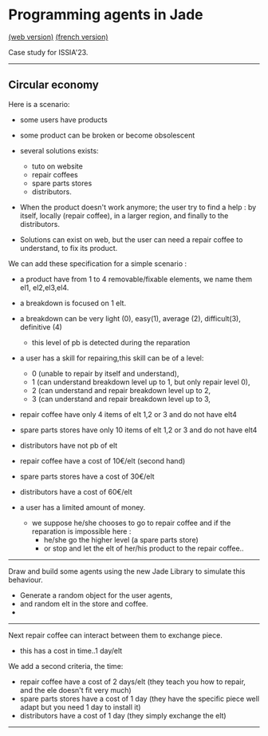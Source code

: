 <meta name="description" content="Programming multi-agent in Java : use of an updated version of the Jade 
platform. Materials for Jade Tutorial : communication, protocols, votes, services, behaviors, ..." />

# Programming agents in Jade

[(web version)](https://emmanueladam.github.io/jade/)
[(french version)](https://github.com/EmmanuelADAM/jade/tree/master/)

Case study for ISSIA'23.

----
## Circular economy

Here is a scenario:
 
 - some users have products
 - some product can be broken or become obsolescent 
 - several solutions exists:
   - tuto on website
   - repair coffees
   - spare parts stores
   - distributors.

- When the product doesn't work anymore; the user try to find a help : by itself, locally (repair coffee), in a larger 
region, and finally to the distributors.

- Solutions can exist on web, but the user can need a repair coffee to understand, to fix its product.

We can add these specification for a simple scenario : 
- a product have from 1 to 4 removable/fixable elements, we name them el1, el2,el3,el4.
- a breakdown is focused on 1 elt.
- a breakdown can be very light (0), easy(1), average (2), difficult(3), definitive (4)
  - this level of pb is detected during the reparation  
- a user has a skill for repairing,this skill can be of a level: 
  - 0 (unable to repair by itself and understand), 
  - 1 (can understand breakdown level up to 1, but only repair level 0),
  - 2 (can understand and repair breakdown level up to 2,
  - 3 (can understand and repair breakdown level up to 3,

- repair coffee have only 4 items of elt 1,2 or 3 and do not have elt4
- spare parts stores have only 10 items of elt 1,2 or 3 and do not have elt4
- distributors have not pb of elt

- repair coffee have a cost of 10€/elt (second hand)
- spare parts stores  have a cost of 30€/elt
- distributors have a cost of 60€/elt

- a user has a limited amount of money. 
  - we suppose he/she chooses to go to repair coffee and if the reparation is impossible here : 
    - he/she go the  higher level (a spare parts store)
    - or stop and let the elt of her/his product to the repair coffee..

---
Draw and build some agents using the new Jade Library to simulate this behaviour.
- Generate a random object for the user agents, 
- and random elt in the store and coffee.
- 
---
Next repair coffee can interact between them to exchange piece.
 - this has a cost in time..1 day/elt

We add a second criteria, the time:
- repair coffee have a cost of 2 days/elt (they teach you how to repair, and the ele doesn't fit very much)
- spare parts stores  have a cost of 1 day (they have the specific piece well adapt but you need 1 day to install it)
- distributors have a cost of 1 day (they simply exchange the elt)

---
